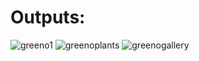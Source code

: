 # Outputs:

![greeno1](https://user-images.githubusercontent.com/77727169/112107446-f5513680-8bd4-11eb-9ffb-7e38337e6134.JPG)
![greenoplants](https://user-images.githubusercontent.com/77727169/112107520-0e59e780-8bd5-11eb-91bd-7bc0e8404ca1.JPG)
![greenogallery](https://user-images.githubusercontent.com/77727169/112107539-1580f580-8bd5-11eb-8296-74fba1fed270.JPG)


